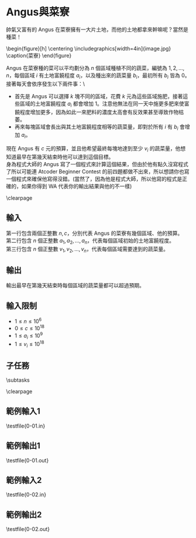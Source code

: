 # Angus與菜寮

帥氣又富有的 Angus 在菜寮擁有一大片土地，而他的土地都拿來幹嘛呢？當然是種菜！

\begin{figure}[h]
\centering
\includegraphics[width=4in]{image.jpg}
\caption{菜寮}
\end{figure}

Angus 在菜寮種的菜可以平均劃分為 $n$ 個區域種植不同的蔬菜，編號為 $1,2,...,n$，每個區域 $i$ 有土地富饒程度 $a_i$，以及種出來的蔬菜量 $b_i$，最初所有 $b_i$ 皆為 $0$。\
接著每天會依序發生以下兩件事：\
 - 首先是 Angus 可以選擇 $k$ 塊不同的區域，花費 $k$ 元為這些區域施肥，接著這些區域的土地富饒程度 $a_i$ 都會增加 $1$。注意他無法在同一天中施更多肥來使富饒程度增加更多，因為如此一來肥料的濃度太高會有反效果甚至導致作物枯萎。
 - 再來每塊區域會長出與其土地富饒程度相等的蔬菜量，即對於所有 $i$ 有 $b_i$ 會增加 $a_i$。

現在 Angus 有 $c$ 元的預算，並且他希望最終每塊地達到至少 $v_i$ 的蔬菜量，他想知道最早在第幾天結束時他可以達到這個目標。\
身為程式大師的 Angus 寫了一個程式來計算這個結果，但由於他有點久沒寫程式了所以可能連 Atcoder Beginner Contest 的前四題都做不出來，所以想請你也寫一個程式來確保他寫得沒錯。(當然了，因為他是程式大師，所以他寫的程式是正確的，如果你得到 WA 代表你的輸出結果與他的不一樣)

\clearpage

## 輸入
第一行包含兩個正整數 $n,c$，分別代表 Angus 的菜寮有幾個區域、他的預算。\
第二行包含 $n$ 個正整數 $a_1,a_2,...,a_n$，代表每個區域初始的土地富饒程度。\
第三行包含 $n$ 個正整數 $v_1,v_2,...,v_n$，代表每個區域需要達到的蔬菜量。

## 輸出
輸出最早在第幾天結束時每個區域的蔬菜量都可以超過預期。

## 輸入限制
 - $1\le n\le 10^6$
 - $0\le c\le 10^{18}$
 - $1\le a_i\le 10^9$
 - $1\le v_i\le 10^{18}$

## 子任務
\subtasks

\clearpage

## 範例輸入1
\testfile{0-01.in}

## 範例輸出1
\testfile{0-01.out}

## 範例輸入2
\testfile{0-02.in}

## 範例輸出2
\testfile{0-02.out}

